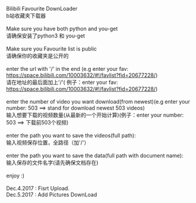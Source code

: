 Bilibili Favourite DownLoader<br>
b站收藏夹下载器<br>
<br>
Make sure you have both python and you-get<br>
请确保安装了python3 和 you-get<br>
<br>
Make sure you Favourite list is public<br>
请确保你的收藏夹是公开的<br>
<br>
enter the url with '/' in the end (e.g enter your fav: https://space.bilibili.com/10003632/#!/favlist?fid=20677228/)<br>
请在地址的最后面加上'/'( 例子：enter your fav: https://space.bilibili.com/10003632/#!/favlist?fid=20677228/)<br>
<br>
enter the number of video you want download(from newest)(e.g enter your number: 503 ==> stand for download newest 503 videos)<br>
输入想要下载的视频数量(从最新的一个开始计算)(例子：enter your number: 503 ==> 下载前503个视频)<br>
<br>
enter the path you want to save the videos(full path):<br>
输入视频保存位置，全路径（加'/'）<br>
<br>
enter the path you want to save the data(full path with document name):<br>
输入保存的文件名字(请先确保文档存在)<br>
<br>
enjoy :)<br>
<br>
Dec.4.2017 : Fisrt Upload.<br>
Dec.5.2017 : Add Pictures DownLoad<br>

